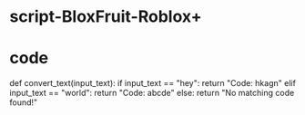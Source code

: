 # script-BloxFruit-Roblox+
# code

def convert_text(input_text):
    if input_text == "hey":
        return "Code: hkagn"
    elif input_text == "world":
        return "Code: abcde"
    else:
        return "No matching code found!"
